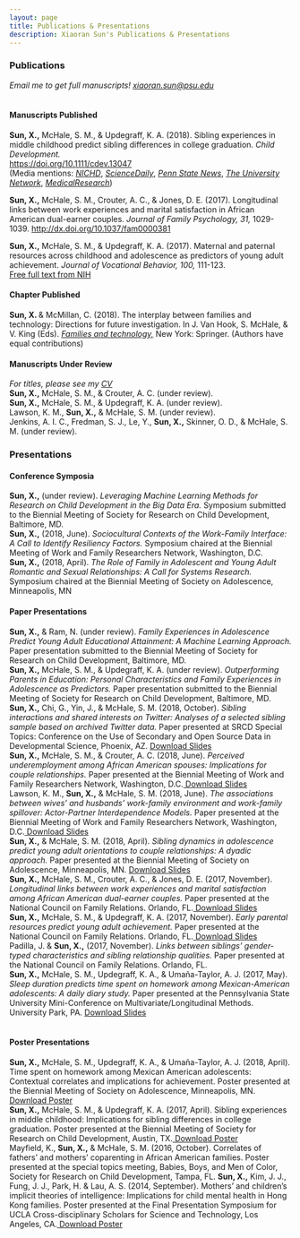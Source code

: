 ```yaml
---
layout: page
title: Publications & Presentations
description: Xiaoran Sun's Publications & Presentations
---
```




### Publications
*Email me to get full manuscripts! xiaoran.sun@psu.edu*<br/>
  <br/>
#### Manuscripts Published
<b>Sun, X.,</b> McHale, S. M., & Updegraff, K. A. (2018). Sibling experiences in middle childhood predict sibling differences in college graduation. *Child Development.* <br/> <a href="https://doi.org/10.1111/cdev.13047">https://doi.org/10.1111/cdev.13047</a><br/>
(Media mentions: <a href="https://www.nichd.nih.gov/newsroom/releases/062618-siblings">*NICHD*</a>, <a href="https://www.sciencedaily.com/releases/2018/04/180417115808.htm">*ScienceDaily*</a>, <a href="https://news.psu.edu/story/524771/2018/06/18/research/childhood-sibling-dynamics-may-predict-differences-college">*Penn State News*</a>, <a href="https://www.tun.com/blog/sibling-relationships-predict-educational-success/">*The University Network*</a>, <a href="https://medicalresearch.com/author-interviews/sibling-closeness-in-middle-school-predicts-differences-in-college-graduation/42678/">*MedicalResearch*</a>)
  <br/>

<b>Sun, X.,</b> McHale, S. M., Crouter, A. C., & Jones, D. E. (2017). Longitudinal links between work experiences and marital satisfaction in African American dual-earner couples. *Journal of Family Psychology, 31,* 1029-1039. <a href="http://dx.doi.org/10.1037/fam0000381">http://dx.doi.org/10.1037/fam0000381</a>
  <br/>

<b>Sun, X.,</b> McHale, S. M., & Updegraff, K. A. (2017). Maternal and paternal resources across childhood and adolescence as predictors of young adult achievement. *Journal of Vocational Behavior, 100,* 111-123. <br/> <a href="https://www.ncbi.nlm.nih.gov/pubmed/28983122"> Free full text from NIH</a>
  <br/>

#### Chapter Published

<b>Sun, X. </b>& McMillan, C. (2018). The interplay between families and technology: Directions for future investigation. In J. Van Hook, S. McHale, & V. King (Eds). <a href="https://www.springer.com/fr/book/9783319955391"> *Families and technology,*</a> New York: Springer. (Authors have equal contributions)
  <br/>

#### Manuscripts Under Review
*For titles, please see my <a href="https://xiaoransun.github.io/assets/Sun_VITA.pdf">CV</a>*
  <br/>
<b>Sun, X.,</b> McHale, S. M., & Crouter, A. C. (under review).<br/>
<b>Sun, X.,</b> McHale, S. M., & Updegraff, K. A. (under review).<br/>
Lawson, K. M., <b>Sun, X.,</b> & McHale, S. M. (under review).<br/>
Jenkins, A. I. C., Fredman, S. J., Le, Y., <b>Sun, X.,</b> Skinner, O. D., & McHale, S. M. (under review).
<br/>


### Presentations

#### Conference Symposia
<b>Sun, X.,</b> (under review). *Leveraging Machine Learning Methods for Research on Child Development in the Big Data Era.* Symposium submitted to the Biennial Meeting of Society for Research on Child Development, Baltimore, MD.<br/>
<b>Sun, X.,</b> (2018, June). *Sociocultural Contexts of the Work-Family Interface: A Call to Identify Resiliency Factors.* Symposium chaired at the Biennial Meeting of Work and Family Researchers Network, Washington, D.C.<br/>
<b>Sun, X.,</b> (2018, April). *The Role of Family in Adolescent and Young Adult Romantic and Sexual Relationships: A Call for Systems Research.* Symposium chaired at the Biennial Meeting of Society on Adolescence, Minneapolis, MN
<br/>

#### Paper Presentations
<b>Sun, X.,</b> & Ram, N. (under review). *Family Experiences in Adolescence Predict Young Adult Educational Attainment: A Machine Learning Approach.* Paper presentation submitted to the Biennial Meeting of Society for Research on Child Development, Baltimore, MD.<br/>
<b>Sun, X.,</b> McHale, S. M., & Updegraff, K. A. (under review). *Outperforming Parents in Education: Personal Characteristics and Family Experiences in Adolescence as Predictors.* Paper presentation submitted to the Biennial Meeting of Society for Research on Child Development, Baltimore, MD.<br/>
<b>Sun, X.,</b> Chi, G., Yin, J., & McHale, S. M. (2018, October). *Sibling interactions and shared interests on Twitter: Analyses of a selected sibling sample based on archived Twitter data.* Paper presented at SRCD Special Topics: Conference on the Use of Secondary and Open Source Data in Developmental Science, Phoenix, AZ. <a href="../assets/Sun Twitter DevSec 2018-10-4.pptx"> Download Slides</a><br/>
<b>Sun, X.,</b> McHale, S. M., & Crouter, A. C. (2018, June). *Perceived underemployment among African American spouses: Implications for couple relationships.* Paper presented at the Biennial Meeting of Work and Family Researchers Network, Washington, D.C.<a href="../assets/Sun WFRN underemployment 2018-6-12.pptx"> Download Slides</a><br/>
Lawson, K. M., <b>Sun, X.,</b> & McHale, S. M. (2018, June). *The associations between wives’ and husbands’ work-family environment and work-family spillover: Actor-Partner Interdependence Models.* Paper presented at the Biennial Meeting of Work and Family Researchers Network, Washington, D.C.<a href="../assets/Lawson, Sun, McHale WFRN Presentation (2018).pptx"> Download Slides</a><br/>
<b>Sun, X.,</b> & McHale, S. M. (2018, April). *Sibling dynamics in adolescence predict young adult orientations to couple relationships: A dyadic approach.* Paper presented at the Biennial Meeting of Society on Adolescence, Minneapolis, MN. <a href="../assets/Sun SRA sib-romantic 2018-3-28.pptx"> Download Slides</a><br/>
<b>Sun, X.,</b> McHale, S. M., Crouter, A. C., & Jones, D. E. (2017, November). *Longitudinal links between work experiences and marital satisfaction among African American dual-earner couples.* Paper presented at the National Council on Family Relations. Orlando, FL.<a href="../assets/Sun NCFR work-mar APIM 2017-11-5.pptx"> Download Slides</a><br/>
<b>Sun, X.,</b> McHale, S. M., & Updegraff, K. A. (2017, November). *Early parental resources predict young adult achievement.* Paper presented at the National Council on Family Relations. Orlando, FL.<a href="../assets/Sun NCFR achievement 2017-11-5.pptx"> Download Slides</a><br/>
Padilla, J. & <b>Sun, X.,</b> (2017, November). *Links between siblings’ gender-typed characteristics and sibling relationship qualities.* Paper presented at the National Council on Family Relations. Orlando, FL.<br/>
<b>Sun, X.,</b> McHale, S. M., Updegraff, K. A., & Umaña-Taylor, A. J. (2017, May). *Sleep duration predicts time spent on homework among Mexican-American adolescents: A daily diary study.* Paper presented at the Pennsylvania State University Mini-Conference on Multivariate/Longitudinal Methods. University Park, PA. <a href="../assets/Sun sleep and hmwk 2017-5-1.pptx"> Download Slides</a><br/>
<br/>

#### Poster Presentations
<b>Sun, X.,</b> McHale, S. M., Updegraff, K. A., & Umaña-Taylor, A. J. (2018, April). Time spent on homework among Mexican American adolescents: Contextual correlates and implications for achievement. Poster presented at the Biennial Meeting of Society on Adolescence, Minneapolis, MN. <a href="../assets/Sun culture hmwk juntos SRA 2018-4-2.pdf"> Download Poster</a><br/>
<b>Sun, X.,</b> McHale, S. M., & Updegraff, K. A. (2017, April). Sibling experiences in middle childhood: Implications for sibling differences in college graduation. Poster presented at the Biennial Meeting of Society for Research on Child Development, Austin, TX.<a href="../assets/Sun sibling sim-diff SRCD 2017-4-3.pdf"> Download Poster</a><br/>
Mayfield, K., <b>Sun, X.,</b> & McHale, S. M. (2016, October). Correlates of fathers’ and mothers’ coparenting in African American families. Poster presented at the special topics meeting, Babies, Boys, and Men of Color, Society for Research on Child Development, Tampa, FL. 
<b>Sun, X.,</b> Kim, J. J., Fung, J. J., Park, H. & Lau, A. S. (2014, September). Mothers’ and children’s implicit theories of intelligence: Implications for child mental health in Hong Kong families. Poster presented at the Final Presentation Symposium for UCLA Cross-disciplinary Scholars for Science and Technology, Los Angeles, CA.<a href="../assets/Sun_TOI.jpg"> Download Poster</a><br/>
<br/>



<!-- Note: this is how to write a comment in HTML. Everything in here won't show up on your webpage.-->

<!--
To increase the size of the title, use fewer # in front of the paper title.
To decrease the size of the title, use more #. 
To remove the italics, remove the * before and after the description
To remove the underline from the title, remove the <u> tags (<u> and </u>)
-->
